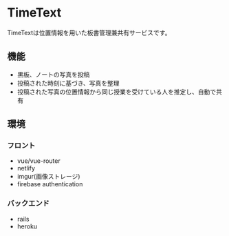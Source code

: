 # TimeText

TimeTextは位置情報を用いた板書管理兼共有サービスです。

## 機能
- 黒板、ノートの写真を投稿
- 投稿された時刻に基づき、写真を整理
- 投稿された写真の位置情報から同じ授業を受けている人を推定し、自動で共有

## 環境
### フロント
- vue/vue-router
- netlify
- imgur(画像ストレージ)
- firebase authentication
### バックエンド
- rails
- heroku

